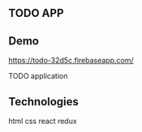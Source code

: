 ## TODO APP

## Demo
https://todo-32d5c.firebaseapp.com/

TODO application

## Technologies
html
css
react
redux

